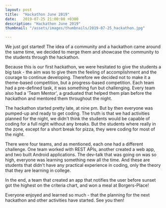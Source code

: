 ```yaml
---
layout: post
title:  "Hackathon June 2019"
date:   2019-07-25 21:00:00 +0300
description: "Hackathon June 2019"
thumbnail: "/assets/images/thumbnails/2019-07-25_hackathon.jpg"

---
```


We just got started! The idea of a community and a hackathon came around the same time, we decided to merge them and showcase the community to the students through the hackathon.

Because this is our first hackathon, we were hesitated to give the students a big task - the aim was to give them the feeling of accomplishment and the courage to continue developing. Therefore we decided not to make it a theme-based competition, but a progress-based competition. Each team had a pre-defined task, it was something fun but challenging. Every team also had a 'Team Mentor', a graduated that helped them plan before the hackathon and mentored them throughout the night.

The hackathon started pretty late, at nine pm. But by then everyone was pumped-up and ready to get coding. The truth is that we had activities planned for the night, we didn't think the students would be capable of coding for a full night without any breaks. But the students where really in the zone, except for a short break for pizza, they were coding for most of the night.

There were four teams, and as mentioned, each one had a different challenge. One team worked with REST APIs, another created a web app, and two built Android applications. The dev-talk that was going on was so high, everyone was learning something new all the time. And these are students that didn't have any practical experience in coding, only the theory that they are learning in college.

In the end, a team that created an app that notifies the user before sunset got the highest on the criteria chart, and won a meal at Borgers-Place!

Everyone enjoyed and learned so much - that the planning for the next hackathon and other activities have started. See you then!
